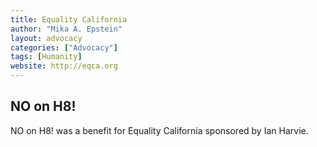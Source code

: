```yaml
---
title: Equality California
author: "Mika A. Epstein"
layout: advocacy
categories: ["Advocacy"]
tags: [Humanity]
website: http://eqca.org
---
```


## NO on H8!

NO on H8! was a benefit for Equality California sponsored by Ian Harvie.
